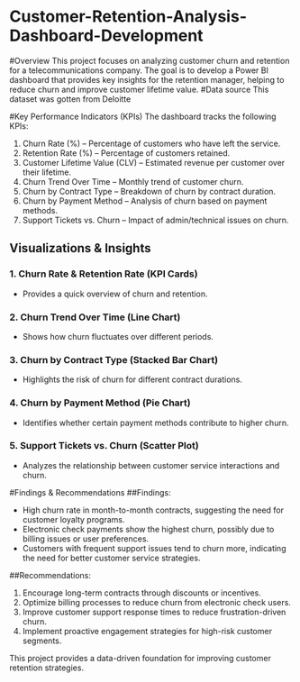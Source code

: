 # Customer-Retention-Analysis-Dashboard-Development


#Overview
This project focuses on analyzing customer churn and retention for a telecommunications company. The goal is to develop a Power BI dashboard that provides key insights for the retention manager, helping to reduce churn and improve customer lifetime value.
#Data source 
This dataset was gotten from Deloitte

#Key Performance Indicators (KPIs)
The dashboard tracks the following KPIs:

1. Churn Rate (%) – Percentage of customers who have left the service.
2. Retention Rate (%) – Percentage of customers retained.
3. Customer Lifetime Value (CLV) – Estimated revenue per customer over their lifetime.
4. Churn Trend Over Time – Monthly trend of customer churn.
5. Churn by Contract Type – Breakdown of churn by contract duration.
6. Churn by Payment Method – Analysis of churn based on payment methods.
7. Support Tickets vs. Churn – Impact of admin/technical issues on churn.


## Visualizations & Insights

### 1. Churn Rate & Retention Rate (KPI Cards)
- Provides a quick overview of churn and retention.

### 2. Churn Trend Over Time (Line Chart)
- Shows how churn fluctuates over different periods.

### 3. Churn by Contract Type (Stacked Bar Chart)
- Highlights the risk of churn for different contract durations.

### 4. Churn by Payment Method (Pie Chart)
- Identifies whether certain payment methods contribute to higher churn.

### 5. Support Tickets vs. Churn (Scatter Plot)
- Analyzes the relationship between customer service interactions and churn.

#Findings & Recommendations
##Findings:
- High churn rate in month-to-month contracts, suggesting the need for customer loyalty programs.
- Electronic check payments show the highest churn, possibly due to billing issues or user preferences.
- Customers with frequent support issues tend to churn more, indicating the need for better customer service strategies.

##Recommendations:
1. Encourage long-term contracts through discounts or incentives.
2. Optimize billing processes to reduce churn from electronic check users.
3. Improve customer support response times to reduce frustration-driven churn.
4. Implement proactive engagement strategies for high-risk customer segments.

  
This project provides a data-driven foundation for improving customer retention strategies. 
